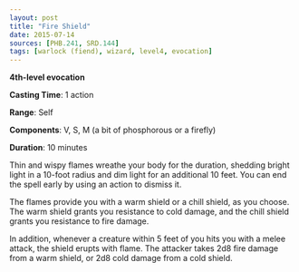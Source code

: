 ```yaml
---
layout: post
title: "Fire Shield"
date: 2015-07-14
sources: [PHB.241, SRD.144]
tags: [warlock (fiend), wizard, level4, evocation]
---
```


**4th-level evocation**

**Casting Time**: 1 action

**Range**: Self

**Components**: V, S, M (a bit of phosphorous or a firefly)

**Duration**: 10 minutes

Thin and wispy flames wreathe your body for the duration, shedding bright light in a 10-foot radius and dim light for an additional 10 feet. You can end the spell early by using an action to dismiss it.

The flames provide you with a warm shield or a chill shield, as you choose. The warm shield grants you resistance to cold damage, and the chill shield grants you resistance to fire damage.

In addition, whenever a creature within 5 feet of you hits you with a melee attack, the shield erupts with flame. The attacker takes 2d8 fire damage from a warm shield, or 2d8 cold damage from a cold shield.
